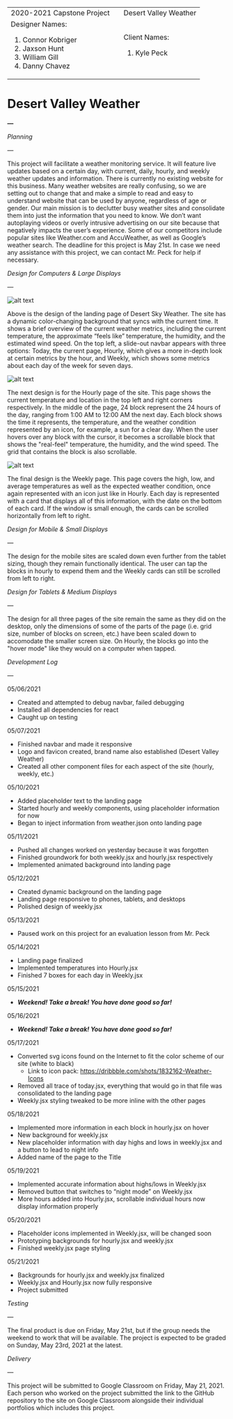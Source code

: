 <!-----
NEW: Check the "Suppress top comment" option to remove this info from the output.

Conversion time: 0.853 seconds.


Using this Markdown file:

1. Paste this output into your source file.
2. See the notes and action items below regarding this conversion run.
3. Check the rendered output (headings, lists, code blocks, tables) for proper
   formatting and use a linkchecker before you publish this page.

Conversion notes:

* Docs to Markdown version 1.0β29
* Fri May 21 2021 20:17:45 GMT-0700 (PDT)
* Source doc: Capstone Project SDLC
* Tables are currently converted to HTML tables.
----->



<table>
  <tr>
   <td>2020-2021 Capstone Project
   </td>
   <td>
   </td>
   <td>Desert Valley Weather
   </td>
  </tr>
  <tr>
   <td>Designer Names:
<ol>

<li>Connor Kobriger

<li>Jaxson Hunt

<li>William Gill

<li>Danny Chavez
</li>
</ol>
   </td>
   <td>
   </td>
   <td>Client Names:
<ol>

<li>Kyle Peck
</li>
</ol>
   </td>
  </tr>
</table>


<h1>Desert Valley Weather</h1>

**—**

_Planning_

_—_

This project will facilitate a weather monitoring service. It will feature live updates based on a certain day, with current, daily, hourly, and weekly weather updates and information. There is currently no existing website for this business. Many weather websites are really confusing, so we are setting out to change that and make a simple to read and easy to understand website that can be used by anyone, regardless of age or gender. Our main mission is to declutter busy weather sites and consolidate them into just the information that you need to know. We don’t want autoplaying videos or overly intrusive advertising on our site because that negatively impacts the user’s experience. Some of our competitors include popular sites like Weather.com and AccuWeather, as well as Google’s weather search. The deadline for this project is May 21st. In case we need any assistance with this project, we can contact Mr. Peck for help if necessary.

_Design for Computers & Large Displays_

_—_

![alt text](https://github.com/HackerMan-png/capstone/blob/main/src/media/README-images/landing.png?raw=true)

Above is the design of the landing page of Desert Sky Weather. The site has a dynamic color-changing background that syncs with the current time. It shows a brief overview of the current weather metrics, including the current temperature, the approximate “feels like” temperature, the humidity, and the estimated wind speed. On the top left, a slide-out navbar appears with three options: Today, the current page, Hourly, which gives a more in-depth look at certain metrics by the hour, and Weekly, which shows some metrics about each day of the week for seven days.

![alt text](https://github.com/HackerMan-png/capstone/blob/main/src/media/README-images/hourly.png?raw=true)

The next design is for the Hourly page of the site. This page shows the current temperature and location in the top left and right corners respectively. In the middle of the page, 24 block represent the 24 hours of the day, ranging from 1:00 AM to 12:00 AM the next day. Each block shows the time it represents, the temperature, and the weather condition represented by an icon, for example, a sun for a clear day. When the user hovers over any block with the cursor, it becomes a scrollable block that shows the "real-feel" temperature, the humidity, and the wind speed. The grid that contains the block is also scrollable.

![alt text](https://github.com/HackerMan-png/capstone/blob/main/src/media/README-images/weekly.png?raw=true)

The final design is the Weekly page. This page covers the high, low, and average temperatures as well as the expected weather condition, once again represented with an icon just like in Hourly. Each day is represented with a card that displays all of this information, with the date on the bottom of each card. If the window is small enough, the cards can be scrolled horizontally from left to right.

_Design for Mobile & Small Displays_

_—_

The design for the mobile sites are scaled down even further from the tablet sizing, though they remain functionally identical. The user can tap the blocks in hourly to expend them and the Weekly cards can still be scrolled from left to right.

_Design for Tablets & Medium Displays_

_—_

The design for all three pages of the site remain the same as they did on the desktop, only the dimensions of some of the parts of the page (i.e. grid size, number of blocks on screen, etc.) have been scaled down to accomodate the smaller screen size. On Hourly, the blocks go into the "hover mode" like they would on a computer when tapped.



_Development Log_

_—_

05/06/2021



*   Created and attempted to debug navbar, failed debugging
*   Installed all dependencies for react
*   Caught up on testing

05/07/2021



*   Finished navbar and made it responsive
*   Logo and favicon created, brand name also established (Desert Valley Weather)
*   Created all other component files for each aspect of the site (hourly, weekly, etc.)

05/10/2021



*   Added placeholder text to the landing page
*   Started hourly and weekly components, using placeholder information for now
*   Began to inject information from weather.json onto landing page

05/11/2021



*   Pushed all changes worked on yesterday because it was forgotten
*   Finished groundwork for both weekly.jsx and hourly.jsx respectively
*   Implemented animated background into landing page

05/12/2021



*   Created dynamic background on the landing page
*   Landing page responsive to phones, tablets, and desktops
*   Polished design of weekly.jsx

05/13/2021



*   Paused work on this project for an evaluation lesson from Mr. Peck

05/14/2021



*   Landing page finalized
*   Implemented temperatures into Hourly.jsx
*   Finished 7 boxes for each day in Weekly.jsx

05/15/2021



*   **_Weekend! Take a break! You have done good so far!_**

05/16/2021



*   **_Weekend! Take a break! You have done good so far!_**

05/17/2021



*   Converted svg icons found on the Internet to fit the color scheme of our site (white to black)
    *   Link to icon pack: https://dribbble.com/shots/1832162-Weather-Icons
*   Removed all trace of today.jsx, everything that would go in that file was consolidated to the landing page
*   Weekly.jsx styling tweaked to be more inline with the other pages

05/18/2021



*   Implemented more information in each block in hourly.jsx on hover
*   New background for weekly.jsx
*   New placeholder information with day highs and lows in weekly.jsx and a button to lead to night info 
*   Added name of the page to the Title

05/19/2021



*   Implemented accurate information about highs/lows in Weekly.jsx
*   Removed button that switches to “night mode” on Weekly.jsx
*   More hours added into Hourly.jsx, scrollable individual hours now display information properly

05/20/2021



*   Placeholder icons implemented in Weekly.jsx, will be changed soon
*   Prototyping backgrounds for hourly.jsx and weekly.jsx
*   Finished weekly.jsx page styling

05/21/2021



*   Backgrounds for hourly.jsx and weekly.jsx finalized
*   Weekly.jsx and Hourly.jsx now fully responsive
*   Project submitted

_Testing_

_—_

The final product is due on Friday, May 21st, but if the group needs the weekend to work that will be available. The project is expected to be graded on Sunday, May 23rd, 2021 at the latest.

_Delivery_

_—_

This project will be submitted to Google Classroom on Friday, May 21, 2021. Each person who worked on the project submitted the link to the GitHub repository to the site on Google Classroom alongside their individual portfolios which includes this project.

